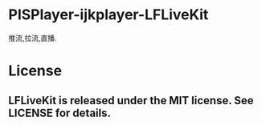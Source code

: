 # PISPlayer-ijkplayer-LFLiveKit
推流,拉流,直播.
# License
## LFLiveKit is released under the MIT license. See LICENSE for details.

